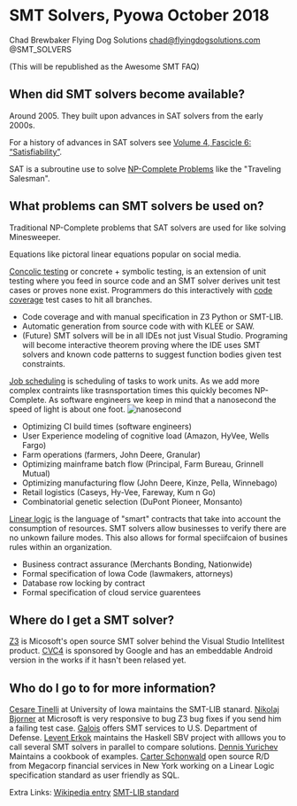 # SMT Solvers, Pyowa October 2018

Chad Brewbaker
Flying Dog Solutions
chad@flyingdogsolutions.com
@SMT\_SOLVERS

(This will be republished as the Awesome SMT FAQ)


## When did SMT solvers become available?

Around 2005. They built upon advances in SAT solvers from the early 2000s.

For a history of advances in SAT solvers see [Volume 4, Fascicle 6: “Satisfiability”](https://www.amazon.com/Art-Computer-Programming-Fascicle-Satisfiability/dp/0134397606).

SAT is a subroutine use to solve [NP-Complete Problems](https://en.wikipedia.org/wiki/List_of_NP-complete_problems) like the "Traveling Salesman".

  


## What problems can SMT solvers be used on?

Traditional NP-Complete problems that SAT solvers are used for like solving Minesweeper.

Equations like pictoral linear equations popular on social media. 

[Concolic testing](https://en.wikipedia.org/wiki/Concolic_testing) or concrete + symbolic testing, is an extension of unit testing where you feed in source code and an SMT solver derives unit test cases or proves none exist. Programmers do this interactively with [code coverage](https://en.wikipedia.org/wiki/Code_coverage) test cases to hit all branches.

* Code coverage and with manual specification in Z3 Python or SMT-LIB.
* Automatic generation from source code with with KLEE or SAW.
* (Future) SMT solvers will be in all IDEs not just Visual Studio. Programing will become interactive theorem proving where the IDE uses SMT solvers and known code patterns to suggest function bodies given test constraints.

[Job scheduling](https://en.wikipedia.org/wiki/Job_shop_scheduling) is scheduling of tasks to work units. As we add more complex contraints like trasnsportation times this quickly becomes NP-Complete. As software engineers we keep in mind that a nanosecond the speed of light is about one foot. ![nanosecond](http://ids.si.edu/ids/deliveryService?id=NMAH-AHB2011q00082)

* Optimizing CI build times (software engineers)
* User Experience modeling of cognitive load (Amazon, HyVee, Wells Fargo)
* Farm operations (farmers, John Deere, Granular)
* Optimizing mainframe batch flow (Principal, Farm Bureau, Grinnell Mutual)
* Optimizing manufacturing flow (John Deere, Kinze, Pella, Winnebago)
* Retail logistics (Caseys, Hy-Vee, Fareway, Kum n Go)
* Combinatorial genetic selection (DuPont Pioneer, Monsanto)    


[Linear logic](http://girard.perso.math.cnrs.fr/Synsem.pdf) is the language of "smart" contracts that take into account the consumption of resources. SMT solvers allow businesses to verify there are no unkown failure modes. This also allows for formal speciifcaion of busines rules within an organization.

* Business contract assurance (Merchants Bonding, Nationwide)
* Formal specification of Iowa Code (lawmakers, attorneys)
* Database row locking by contract
* Formal specification of cloud service guarentees

## Where do I get a SMT solver?
[Z3](https://github.com/Z3Prover/z3) is Micosoft's open source SMT solver behind the Visual Studio Intellitest product.
[CVC4](https://cvc4.cs.stanford.edu/web/) is sponsored by Google and has an embeddable Android version in the works if it hasn't been relased yet.

## Who do I go to for more information?
[Cesare Tinelli](http://homepage.cs.uiowa.edu/~tinelli/) at University of Iowa maintains the SMT-LIB stanard. 
[Nikolaj Bjorner](https://github.com/Z3Prover/z3test) at Microsoft is very responsive to bug Z3 bug fixes if you send him a failing test case.
[Galois](https://saw.galois.com) offers SMT services to U.S. Department of Defense.
[Levent Erkok](https://github.com/leventerkok) maintains the Haskell SBV project with alllows you to call several SMT solvers in parallel to compare solutions.
[Dennis Yurichev](https://yurichev.com/writings/SAT_SMT_by_example.pdf) Maintains a cookbook of examples. 
[Carter Schonwald](https://github.com/cartazio) open source R/D from Megacorp financial services in New York working on a Linear Logic specification standard as user friendly as SQL. 


Extra Links:
[Wikipedia entry](https://en.wikipedia.org/wiki/Satisfiability_modulo_theories)
[SMT-LIB standard](http://smtlib.cs.uiowa.edu)


